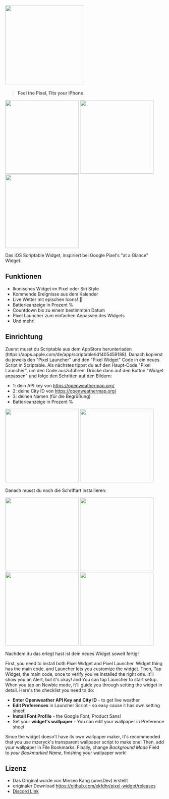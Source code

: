 # <img width="250" src="https://user-images.githubusercontent.com/63099769/103135730-b1e24b80-46fd-11eb-9624-55926815f4b6.png">
> **Feel the Pixel, Fits your iPhone.**
<div>
<img width="233" src="https://user-images.githubusercontent.com/75497322/109340922-eee7cd00-7869-11eb-847e-62ec5819d84b.png">
<img width="233" src="https://user-images.githubusercontent.com/75497322/109340946-f6a77180-7869-11eb-8f2b-94161738ec4f.png">
<img width="233" src="https://user-images.githubusercontent.com/75497322/109340954-f909cb80-7869-11eb-8d58-ad937e833254.png">
</div>

Das iOS Scriptable Widget, inspiriert bei Google Pixel's "at a Glance" Widget.


## Funktionen
- Ikonisches Widget im Pixel oder Siri Style
- Kommende Ereignisse aus dem Kalender
- Live Wetter mit epischen Icons! 🌈
- Batterieanzeige in Prozent %
- Countdown bis zu einem bestimmten Datum
- Pixel Launcher zum einfachen Anpassen des Widgets
- Und mehr!

## Einrichtung
Zuerst musst du Scriptable aus dem AppStore herunterladen (https:\/\/apps.apple.com\/de\/app\/scriptable\/id1405459188). Danach kopierst du jeweils den "Pixel Launcher" und den "Pixel Widget" Code in ein neues Script in Scriptable. Als nächstes tippst du auf den Haupt-Code "Pixel Launcher", um den Code auszuführen. Drücke dann auf den Button "Widget anpassen" und folge den Schritten auf den Bildern:

- 1: dein  API key von https://openweathermap.org/
- 2: deine City ID von https://openweathermap.org/
- 3: deinen Namen (für die Begrüßung)
- Batterieanzeige in Prozent %

<div>
<img width="233" src="https://user-images.githubusercontent.com/75497322/109343236-4e93a780-786d-11eb-87ca-9223e6979b72.png">
<img width="233" src="https://user-images.githubusercontent.com/75497322/109343326-784cce80-786d-11eb-8535-eae6ad9733b7.png">
</div>

Danach musst du noch die Schriftart installieren:

<div>
<img width="233" src="https://user-images.githubusercontent.com/75497322/109345180-0b870380-7870-11eb-9e84-ad8a206f8b3a.png">
<img width="233" src="https://user-images.githubusercontent.com/75497322/109345190-0f1a8a80-7870-11eb-8b41-352243483a76.png">
<img width="233" src="https://user-images.githubusercontent.com/75497322/109346401-ed220780-7871-11eb-999a-6891a9c59686.png">
<img width="233" src="https://user-images.githubusercontent.com/75497322/109345210-16419880-7870-11eb-9b3b-c597aa078b33.png">
</div>

Nachdem du das erlegt hast ist dein neues Widget soweit fertig!

First, you need to install both Pixel Widget and Pixel Launcher.
Widget thing has the main code, and Launcher lets you customize the widget.
Then, Tap Widget, the main code, once to verify you've installed the right one. It'll show you an Alert, but it's okay! and You can tap Launcher to start setup. When you tap on Newbie mode, It'll guide you through setting the widget in detail. Here's the checklist you need to do:
- **Enter Openweather API Key and City ID** - to get live weather
- **Edit Preferences** in Launcher Script - so easy cause it has own setting sheet!
- **Install Font Profile** - the Google Font, Product Sans!
- Set your **widget's wallpaper** - You can edit your wallpaper in Preference sheet

Since the widget doesn't have its own wallpaper maker, It's recommended that you use mzeryck's transparent wallpaper script to make one!
Then, add your wallpaper in File Bookmarks. Finally, change *Background Mode* Field to *your Bookmarked Name*, finishing your wallpaper work!

## Lizenz
- Das Original wurde von Minseo Kang (unvsDev) erstellt
- originaler Download https://github.com/xkfdhr/pixel-widget/releases
- [Discord Link](https://discord.gg/BCP2S7BdaC)



